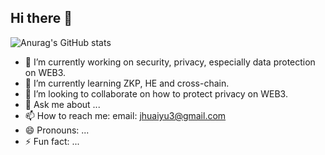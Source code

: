 ## Hi there 👋

![Anurag's GitHub stats](https://github-readme-stats.vercel.app/api?username=jhy-3&show_icons=true&theme=radical)

- 🔭 I’m currently working on security, privacy, especially data protection on WEB3.
- 🌱 I’m currently learning ZKP, HE and cross-chain.
- 👯 I’m looking to collaborate on how to protect privacy on WEB3.
- 💬 Ask me about ...
- 📫 How to reach me: email: jhuaiyu3@gmail.com
- 😄 Pronouns: ...
- ⚡ Fun fact: ...


